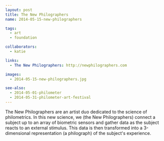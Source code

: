 ```yaml
---
layout: post
title: The New Philographers
name: 2014-05-15-new-philographers

tags: 
  - art
  - foundation

collaborators: 
  - katie

links:
  - The New Philographers: http://newphilographers.com

images:
  - 2014-05-15-new-philographers.jpg

see-also:
  - 2014-05-01-philometer
  - 2014-05-31-philometer-art-festival
---
```

The New Philographers are an artist duo dedicated to the science of philometrics.  In this new science, we (the New Philographers) connect a subject up to an array of biometric sensors and gather data as the subject reacts to an external stimulus.  This data is then transformed into a 3-dimensional representation (a philograph) of the subject's experience.

